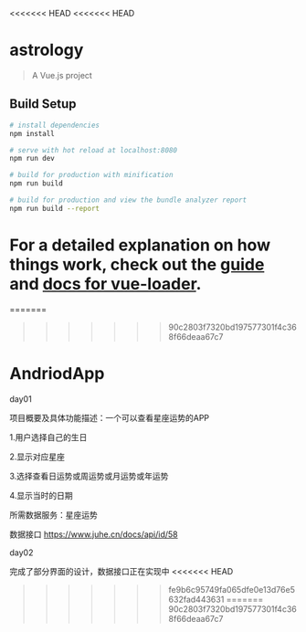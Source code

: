 <<<<<<< HEAD
<<<<<<< HEAD
# astrology

> A Vue.js project

## Build Setup

``` bash
# install dependencies
npm install

# serve with hot reload at localhost:8080
npm run dev

# build for production with minification
npm run build

# build for production and view the bundle analyzer report
npm run build --report
```

For a detailed explanation on how things work, check out the [guide](http://vuejs-templates.github.io/webpack/) and [docs for vue-loader](http://vuejs.github.io/vue-loader).
=======
=======
>>>>>>> 90c2803f7320bd197577301f4c368f66deaa67c7
# AndriodApp

day01

项目概要及具体功能描述：一个可以查看星座运势的APP

1.用户选择自己的生日

2.显示对应星座

3.选择查看日运势或周运势或月运势或年运势

4.显示当时的日期

所需数据服务：星座运势

数据接口 https://www.juhe.cn/docs/api/id/58

day02

完成了部分界面的设计，数据接口正在实现中
<<<<<<< HEAD
>>>>>>> fe9b6c95749fa065dfe0e13d76e5632fad443631
=======
>>>>>>> 90c2803f7320bd197577301f4c368f66deaa67c7

